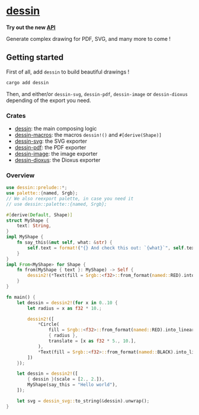 # [dessin](https://docs.rs/dessin/)

**Try out the new [API](https://github.com/432-Technologies/dessin/tree/v0.8-pre)**

Generate complex drawing for PDF, SVG, and many more to come !

## Getting started

First of all, add `dessin` to build beautiful drawings !

```bash
cargo add dessin
```

Then, and either/or `dessin-svg`, `dessin-pdf`, `dessin-image` or `dessin-dioxus` depending of the export you need.

### Crates

- [dessin](./dessin/README.md): the main composing logic
- [dessin-macros](./dessin-macros/README.md): the macros `dessin!()` and `#[derive(Shape)]`
- [dessin-svg](./dessin-svg/README.md): the SVG exporter
- [dessin-pdf](./dessin-pdf/README.md): the PDF exporter
- [dessin-image](./dessin-image/README.md): the image exporter
- [dessin-dioxus](./dessin-dioxus/README.md): the Dioxus exporter

### Overview

```rust
use dessin::prelude::*;
use palette::{named, Srgb};
// We also reexport palette, in case you need it
// use dessin::palette::{named, Srgb};

#[derive(Default, Shape)]
struct MyShape {
	text: String,
}
impl MyShape {
	fn say_this(&mut self, what: &str) {
		self.text = format!("{} And check this out: `{what}`", self.text);
	}
}
impl From<MyShape> for Shape {
	fn from(MyShape { text }: MyShape) -> Self {
		dessin2!(*Text(fill = Srgb::<f32>::from_format(named::RED).into_linear(), { text })).into()
	}
}

fn main() {
	let dessin = dessin2!(for x in 0..10 {
		let radius = x as f32 * 10.;

		dessin2!([
			*Circle(
				fill = Srgb::<f32>::from_format(named::RED).into_linear(),
				{ radius },
				translate = [x as f32 * 5., 10.],
			),
			*Text(fill = Srgb::<f32>::from_format(named::BLACK).into_linear(), font_size = 10., text = "Hi !",),
		])
	});

	let dessin = dessin2!([
		{ dessin }(scale = [2., 2.]),
		MyShape(say_this = "Hello world"),
	]);

	let svg = dessin_svg::to_string(&dessin).unwrap();
}

```
